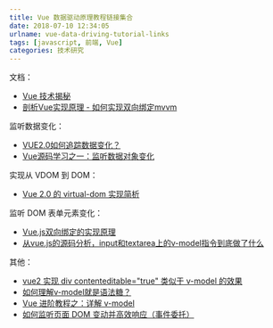 ```yaml
---
title: Vue 数据驱动原理教程链接集合
date: 2018-07-10 12:34:05
urlname: vue-data-driving-tutorial-links
tags: [javascript, 前端, Vue]
categories: 技术研究
---
```


文档：
- [Vue 技术揭秘](https://github.com/ustbhuangyi/vue-analysis)
- [剖析Vue实现原理 - 如何实现双向绑定mvvm](https://github.com/DMQ/mvvm)

<!-- more -->

监听数据变化：
- [VUE2.0如何追踪数据变化？](https://www.jianshu.com/p/a86a9a377c85)
- [Vue源码学习之一：监听数据对象变化](https://www.jianshu.com/p/311bb4541336)

实现从 VDOM 到 DOM：
- [Vue 2.0 的 virtual-dom 实现简析](https://github.com/DDFE/DDFE-blog/issues/18)

监听 DOM 表单元素变化：
- [Vue.js双向绑定的实现原理](https://www.cnblogs.com/kidney/p/6052935.html)
- [从vue.js的源码分析，input和textarea上的v-model指令到底做了什么](https://www.cnblogs.com/Eden-cola/p/vue-v-model-with-input.html)

其他：
- [vue2 实现 div contenteditable="true" 类似于 v-model 的效果](https://segmentfault.com/a/1190000008261449)
- [
如何理解v-model就是语法糖？](https://segmentfault.com/a/1190000007662815)
- [Vue 进阶教程之：详解 v-model](https://www.jianshu.com/p/4147d3ed2e60)
- [如何监听页面 DOM 变动并高效响应（事件委托）](https://hijiangtao.github.io/2017/08/03/How-to-Manipulate-DOM-Effectively/)